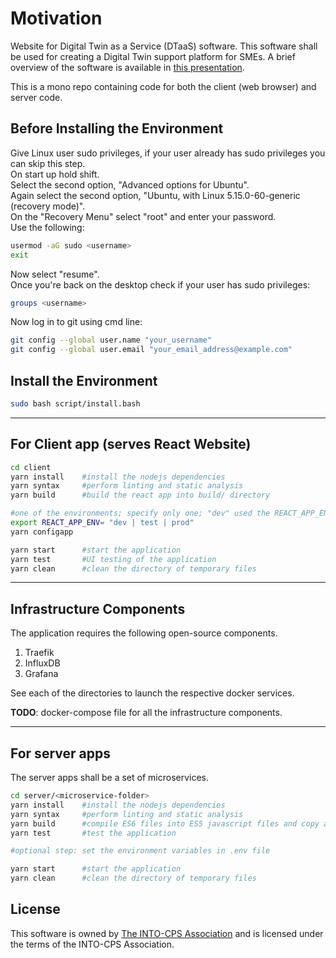 # Motivation

Website for Digital Twin as a Service (DTaaS) software. This software shall be used for creating a Digital Twin support platform for SMEs. A brief overview of the software is available in [this presentation](docs/DTaaS-overview.pdf).

This is a mono repo containing code for both the client (web browser) and server code.

## Before Installing the Environment

Give Linux user sudo privileges, if your user already has sudo privileges you can skip this step. <br />
On start up hold shift. <br />
Select the second option, "Advanced options for Ubuntu". <br />
Again select the second option, "Ubuntu, with Linux 5.15.0-60-generic (recovery mode)". <br />
On the "Recovery Menu" select "root" and enter your password. <br />
Use the following:
```bash
usermod -aG sudo <username>
exit
```
Now select "resume". <br />
Once you're back on the desktop check if your user has sudo privileges:
```bash
groups <username>
```
Now log in to git using cmd line:
```bash
git config --global user.name "your_username"
git config --global user.email "your_email_address@example.com"
```

## Install the Environment

```bash
sudo bash script/install.bash
```

---

## For Client app (serves React Website)

```bash
cd client
yarn install    #install the nodejs dependencies
yarn syntax     #perform linting and static analysis
yarn build      #build the react app into build/ directory

#one of the environments; specify only one; "dev" used the REACT_APP_ENV is not set
export REACT_APP_ENV= "dev | test | prod"   
yarn configapp

yarn start      #start the application
yarn test       #UI testing of the application
yarn clean      #clean the directory of temporary files
```

---

## Infrastructure Components

The application requires the following open-source components.

1. Traefik
1. InfluxDB
1. Grafana

See each of the directories to launch the respective docker services.

**TODO**: docker-compose file for all the infrastructure components.

---

## For server apps

The server apps shall be a set of microservices.

```bash
cd server/<microservice-folder>
yarn install    #install the nodejs dependencies
yarn syntax     #perform linting and static analysis
yarn build      #compile ES6 files into ES5 javascript files and copy all JS files into build/ directory
yarn test       #test the application

#optional step: set the environment variables in .env file

yarn start      #start the application
yarn clean      #clean the directory of temporary files
```

## License

This software is owned by [The INTO-CPS Association](https://into-cps.org/) and is licensed under the terms of the INTO-CPS Association.
